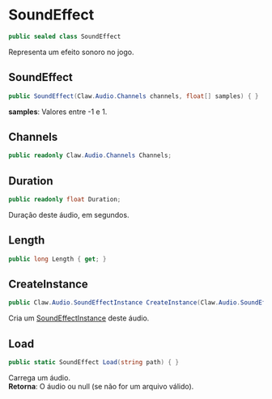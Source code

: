# SoundEffect
```csharp
public sealed class SoundEffect
```
Representa um efeito sonoro no jogo.<br />
## SoundEffect
```csharp
public SoundEffect(Claw.Audio.Channels channels, float[] samples) { }
```
**samples**: Valores entre -1 e 1.<br />
## Channels
```csharp
public readonly Claw.Audio.Channels Channels;
```
## Duration
```csharp
public readonly float Duration;
```
Duração deste áudio, em segundos.<br />
## Length
```csharp
public long Length { get; } 
```
## CreateInstance
```csharp
public Claw.Audio.SoundEffectInstance CreateInstance(Claw.Audio.SoundEffectGroup group) { }
```
Cria um [SoundEffectInstance](api/Claw/Audio/SoundEffectInstance.md#SoundEffectInstance) deste áudio.<br />
## Load
```csharp
public static SoundEffect Load(string path) { }
```
Carrega um áudio.<br />
**Retorna**: O áudio ou null (se não for um arquivo válido).<br />
